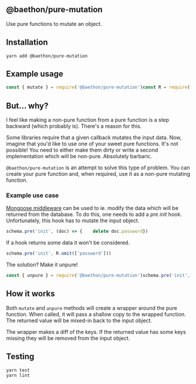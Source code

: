 ## @baethon/pure-mutation

Use pure functions to mutate an object.

## Installation

```
yarn add @baethon/pure-mutation
```

## Example usage

```js
const { mutate } = require('@baethon/pure-mutation')const R = require('ramda')const incrementAge = R.evolve({    age: R.inc})const user = {    name: 'Jon',    age: 22}mutate(user, incrementAge)console.log(user)
```

## But... why?

I feel like making a non-pure function from a pure function is a step backward (which probably is). There's a reason for this.

Some libraries require that a given callback mutates the input data. Now, imagine that you'd like to use one of your sweet pure functions. It's not possible! You need to either make them dirty or write a second implementation which will be non-pure. Absolutely barbaric.

`@baethon/pure-mutation` is an attempt to solve this type of problem. You can create your pure function and, when required, use it as a non-pure mutating function.

### Example use case

[Mongoose middleware](https://mongoosejs.com/docs/middleware.html) can be used to ie. modify the data which will be returned from the database. To do this, one needs to add a _pre init_ hook. Unfortunately, this hook has to mutate the input object.

```js
schema.pre('init', (doc) => {    delete doc.password})
```

If a hook returns some data it won't be considered.

```js
schema.pre('init', R.omit(['password']))
```

The solution? Make it unpure!

```js
const { unpure } = require('@baethon/pure-mutation')schema.pre('init', unpure(R.omit(['password'])))
```

## How it works

Both `mutate` and `unpure` methods will create a wrapper around the pure function. When called, it will pass a shallow copy to the wrapped function. The returned value will be mixed-in back to the input object.

The wrapper makes a diff of the keys. If the returned value has some keys missing they will be removed from the input object.

## Testing

```
yarn test
yarn lint
```
